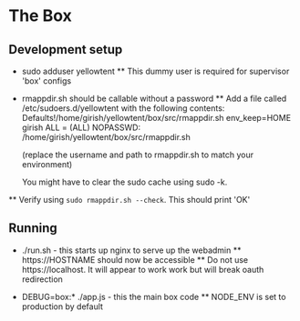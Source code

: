 The Box
=======

Development setup
-----------------
* sudo adduser yellowtent
** This dummy user is required for supervisor 'box' configs

* rmappdir.sh should be callable without a password
** Add a file called /etc/sudoers.d/yellowtent with the following contents:
   Defaults!/home/girish/yellowtent/box/src/rmappdir.sh env_keep=HOME
   girish ALL = (ALL) NOPASSWD: /home/girish/yellowtent/box/src/rmappdir.sh

   (replace the username and path to rmappdir.sh to match your environment)

   You might have to clear the sudo cache using sudo -k.

** Verify using `sudo rmappdir.sh --check`. This should print 'OK'

Running
-------
* ./run.sh - this starts up nginx to serve up the webadmin
** https://HOSTNAME should now be accessible
** Do not use https://localhost. It will appear to work work but will break oauth redirection

* DEBUG=box:* ./app.js - this the main box code
** NODE_ENV is set to production by default
